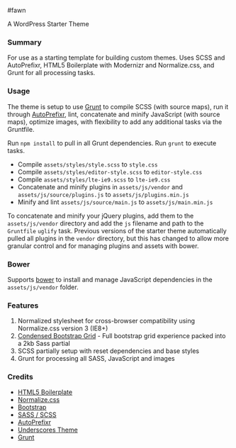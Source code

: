 #fawn

A WordPress Starter Theme

### Summary

For use as a starting template for building custom themes. Uses SCSS and AutoPrefixr, HTML5 Boilerplate with Modernizr and Normalize.css, and Grunt for all processing tasks.

### Usage

The theme is setup to use [Grunt](http://gruntjs.com/) to compile SCSS (with source maps), run it through [AutoPrefixr](https://github.com/ai/autoprefixer), lint, concatenate and minify JavaScript (with source maps), optimize images, with flexibility to add any additional tasks via the Gruntfile.

Run `npm install` to pull in all Grunt dependencies. Run `grunt` to execute tasks.

- Compile `assets/styles/style.scss` to `style.css`
- Compile `assets/styles/editor-style.scss` to `editor-style.css`
- Compile `assets/styles/lte-ie9.scss` to `lte-ie9.css`
- Concatenate and minify plugins in `assets/js/vendor` and `assets/js/source/plugins.js` to `assets/js/plugins.min.js`
- Minify and lint `assets/js/source/main.js` to `assets/js/main.min.js`

To concatenate and minify your jQuery plugins, add them to the `assets/js/vendor` directory and add the `js` filename and path to the `Gruntfile` `uglify` task. Previous versions of the starter theme automatically pulled all plugins in the `vendor` directory, but this has changed to allow more granular control and for managing plugins and assets with bower.

### Bower

Supports [bower](https://github.com/bower/bower) to install and manage JavaScript dependencies in the `assets/js/vendor` folder.

### Features

1. Normalized stylesheet for cross-browser compatibility using Normalize.css version 3 (IE8+)
3. [Condensed Bootstrap Grid](https://github.com/whitetail/condensed-bootstrap-grid) - Full bootstrap grid experience packed into a 2kb Sass partial
5. SCSS partially setup with reset dependencies and base styles
6. Grunt for processing all SASS, JavaScript and images

### Credits

* [HTML5 Boilerplate](http://html5boilerplate.com)
* [Normalize.css](http://necolas.github.com/normalize.css)
* [Bootstrap](http://getbootstrap.com/)
* [SASS / SCSS](http://sass-lang.com/)
* [AutoPrefixr](https://github.com/ai/autoprefixer)
* [Underscores Theme](https://github.com/Automattic/_s)
* [Grunt](http://gruntjs.com/)
